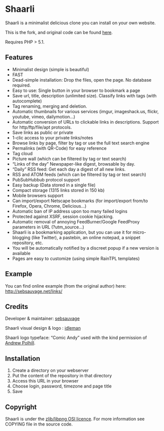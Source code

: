 Shaarli
=======

Shaarli is a minimalist delicious clone you can install on your own website.

This is the fork, and original code can be found
[here](http://sebsauvage.net/wiki/doku.php?id=php:shaarli).

Requires PHP > 5.1.

Features
--------

* Minimalist design (simple is beautiful)
* FAST
* Dead-simple installation: Drop the files, open the page. No database required.
* Easy to use: Single button in your browser to bookmark a page
* Save url, title, description (unlimited size). Classify links with tags
  (with autocomplete)
* Tag renaming, merging and deletion.
* Automatic thumbnails for various services (imgur, imageshack.us, flickr,
  youtube, vimeo, dailymotion...)
* Automatic conversion of URLs to clickable links in descriptions. Support for
  http/ftp/file/apt protocols.
* Save links as public or private
* 1-clic access to your private links/notes
* Browse links by page, filter by tag or use the full text search engine
* Permalinks (with QR-Code) for easy reference
* Tag cloud
* Picture wall (which can be filtered by tag or text search)
* “Links of the day” Newspaper-like digest, browsable by day.
* “Daily” RSS feed: Get each day a digest of all new links.
* RSS and ATOM feeds (which can be filtered by tag or text search)
* PubSubHubbub protocol support
* Easy backup (Data stored in a single file)
* Compact storage (1315 links stored in 150 kb)
* Mobile browsers support
* Can import/export Netscape bookmarks (for import/export from/to Firefox,
  Opera, Chrome, Delicious…)
* Automatic ban of IP address upon too many failed logins
* Protected against XSRF, session cookie hijacking.
* Automatic removal of annoying FeedBurner/Google FeedProxy parameters in URL
  (?utm_source...)
* Shaarli is a bookmarking application, but you can use it for micro-blogging
  (like Twitter), a pastebin, an online notepad, a snippet repository, etc.
* You will be automatically notified by a discreet popup if a new version is
  available
* Pages are easy to customize (using simple RainTPL templates)

Example
-------

You can find online example (from the original author) here:
http://sebsauvage.net/links/

Credits
-------

Developer & maintainer: [sebsauvage](http://sebsauvage.net/)

Shaarli visual design & logo : [idleman](http://blog.idleman.fr/)

Shaarli logo typeface: “Comic Andy” used with the kind permission of
[Andrew Polhill](http://thatguynamedandy.com/).

Installation
------------

1. Create a directory on your webserver
2. Put the content of the repository in that directory
3. Access this URL in your browser
4. Choose login, password, timezone and page title
5. Save

Copyright
---------

Shaarli is under the
[zlib/libpng OSI licence](http://www.opensource.org/licenses/zlib-license.php).
For more information see COPYING file in the source code.

